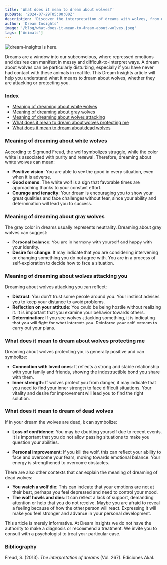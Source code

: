 ```yaml
---
title: 'What does it mean to dream about wolves?'
pubDate: '2024-07-29T05:00:00Z'
description: 'Discover the interpretation of dreams with wolves, from white wolves to wolves that attack or protect. Learn what these dreams symbolize and how they can reflect your emotional state.'
author: 'Dream Insights'
image: '/blog/what-does-it-mean-to-dream-about-wolves.jpeg'
tags: ['Animals']
---
```


![dream-insights is here.](/blog/what-does-it-mean-to-dream-about-wolves.jpeg)

Dreams are a window into our subconscious, where repressed emotions and desires can manifest in messy and difficult-to-interpret ways. A dream about wolves can be particularly disturbing, especially if you have never had contact with these animals in real life. This Dream Insights article will help you understand what it means to dream about wolves, whether they are attacking or protecting you.

### Index

- [Meaning of dreaming about white wolves](#meaning-of-dreaming-about-white-wolves)
- [Meaning of dreaming about gray wolves](#meaning-of-dreaming-about-gray-wolves)
- [Meaning of dreaming about wolves attacking](#meaning-of-dreaming-about-wolves-attacking)
- [What does it mean to dream about wolves protecting me](#what-does-it-mean-to-dream-about-wolves-protecting-me)
- [What does it mean to dream about dead wolves](#what-does-it-mean-to-dream-about-dead-wolves)

### Meaning of dreaming about white wolves

According to Sigmund Freud, the wolf symbolizes struggle, while the color white is associated with purity and renewal. Therefore, dreaming about white wolves can mean:

- **Positive vision**: You are able to see the good in every situation, even when it is adverse.
- **Good omens**: The white wolf is a sign that favorable times are approaching thanks to your constant effort.
- **Courage and tenacity**: Your dream is encouraging you to show your great qualities and face challenges without fear, since your ability and determination will lead you to success.

### Meaning of dreaming about gray wolves

The gray color in dreams usually represents neutrality. Dreaming about gray wolves can suggest:

- **Personal balance**: You are in harmony with yourself and happy with your identity.
- **Desire for change**: It may indicate that you are considering intervening or changing something you do not agree with. You are in a process of self-exploration to decide how to face a situation.

### Meaning of dreaming about wolves attacking you

Dreaming about wolves attacking you can reflect:

- **Distrust**: You don't trust some people around you. Your instinct advises you to keep your distance to avoid problems.
- **Reflection on your attitude**: You could be being hostile without realizing it. It is important that you examine your behavior towards others.
- **Determination**: If you see wolves attacking something, it is indicating that you will fight for what interests you. Reinforce your self-esteem to carry out your plans.

### What does it mean to dream about wolves protecting me

Dreaming about wolves protecting you is generally positive and can symbolize:

- **Connection with loved ones**: It reflects a strong and stable relationship with your family and friends, showing the indestructible bond you share with them.
- **Inner strength**: If wolves protect you from danger, it may indicate that you need to find your inner strength to face difficult situations. Your vitality and desire for improvement will lead you to find the right solution.

### What does it mean to dream of dead wolves

If in your dream the wolves are dead, it can symbolize:

- **Loss of confidence**: You may be doubting yourself due to recent events. It is important that you do not allow passing situations to make you question your abilities. 

- **Personal improvement**: If you kill the wolf, this can reflect your ability to face and overcome your fears, moving towards emotional balance. Your energy is strengthened to overcome obstacles. 

There are also other contexts that can explain the meaning of dreaming of dead wolves:

- **You watch a wolf die**: This can indicate that your emotions are not at their best, perhaps you feel depressed and need to control your mood. 
- **The wolf howls and dies**: It can reflect a lack of support, demanding attention or help that you do not receive. Maybe you are afraid to reveal a feeling because of how the other person will react. Expressing it will make you feel stronger and advance in your personal development.

This article is merely informative. At Dream Insights we do not have the authority to make a diagnosis or recommend a treatment. We invite you to consult with a psychologist to treat your particular case.

### Bibliography

Freud, S. (2013). *The interpretation of dreams* (Vol. 267). Ediciones Akal.
